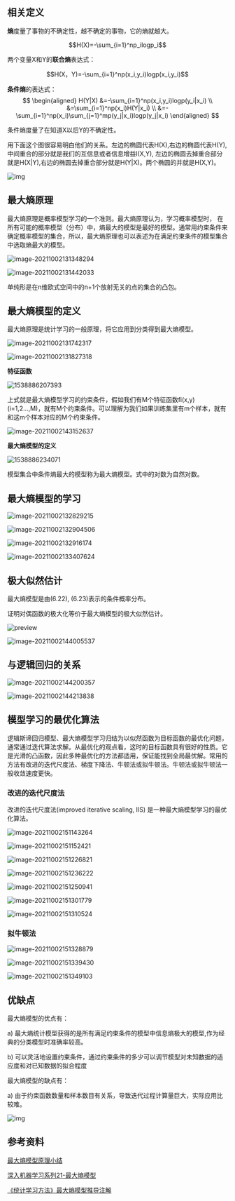 ## 相关定义

**熵**度量了事物的不确定性，越不确定的事物，它的熵就越大。

$$H(X)=-\sum_{i=1}^np_ilogp_i$$

两个变量X和Y的**联合熵**表达式：

$$H(X，Y)=-\sum_{i=1}^np(x_i,y_i)logp(x_i,y_i)$$

**条件熵**的表达式：
$$
\begin{aligned}
H(Y|X)
&=-\sum_{i=1}^np(x_i,y_i)logp(y_i|x_i) \\
&=\sum_{i=1}^np(x_i)H(Y|x_i) \\
&=-\sum_{i=1}^np(x_i)\sum_{j=1}^mp(y_j|x_i)logp(y_j|x_i)
\end{aligned}
$$


条件熵度量了在知道X以后Y的不确定性。

用下面这个图很容易明白他们的关系。左边的椭圆代表H(X),右边的椭圆代表H(Y),中间重合的部分就是我们的互信息或者信息增益I(X,Y), 左边的椭圆去掉重合部分就是H(X|Y),右边的椭圆去掉重合部分就是H(Y|X)。两个椭圆的并就是H(X,Y)。

![img](img/1042406-20161110123427608-582642065.png)

## 最大熵原理

最大熵原理是概率模型学习的一个准则。最大熵原理认为，学习概率模型时， 在所有可能的概率模型（分布）中，熵最大的模型是最好的模型。通常用约束条件来确定概率模型的集合，所以，最大熵原理也可以表述为在满足约束条件的模型集合中选取熵最大的模型。

![image-20211002131348294](img/image-20211002131348294.png)

![image-20211002131442033](img/image-20211002131442033.png)

单纯形是在n维欧式空间中的n+1个放射无关的点的集合的凸包。

## 最大熵模型的定义

最大熵原理是统计学习的一般原理，将它应用到分类得到最大熵模型。

![image-20211002131742317](img/image-20211002131742317.png)

![image-20211002131827318](img/image-20211002131827318.png)

**特征函数**

![1538886207393](img/1538886207393.png)

上式就是最大熵模型学习的约束条件，假如我们有M个特征函数fi(x,y)(i=1,2...,M)，就有M个约束条件。可以理解为我们如果训练集里有m个样本，就有和这m个样本对应的M个约束条件。

![image-20211002143152637](img/image-20211002143152637.png)

**最大熵模型的定义**

![1538886234071](img/1538886234071.png)

模型集合中条件熵最大的模型称为最大熵模型。式中的对数为自然对数。

## 最大熵模型的学习

![image-20211002132829215](img/image-20211002132829215.png)

![image-20211002132904506](img/image-20211002132904506.png)

![image-20211002132916174](img/image-20211002132916174.png)

![image-20211002133407624](img/image-20211002133407624.png)

## 极大似然估计

最大熵模型是由(6.22), (6.23)表示的条件概率分布。

证明对偶函数的极大化等价于最大熵模型的极大似然估计。

![preview](img/v2-39364e9d35cad67dd57b5a1451b8ca69_r.jpg)

![image-20211002144005537](img/image-20211002144005537.png)

## 与逻辑回归的关系

![image-20211002144200357](img/image-20211002144200357.png)

![image-20211002144213838](img/image-20211002144213838.png)

## 模型学习的最优化算法

逻辑斯谛回归模型、最大熵模型学习归结为以似然函数为目标函数的最优化问题，通常通过迭代算法求解。从最优化的观点看，这时的目标函数具有很好的性质。它是光滑的凸函数，因此多种最优化的方法都适用，保证能找到全局最优解。常用的方法有改进的迭代尺度法、梯度下降法、牛顿法或拟牛顿法。牛顿法或拟牛顿法一般收敛速度更快。

### 改进的迭代尺度法

改进的迭代尺度法(improved iterative scaling, IIS) 是一种最大熵模型学习的最优化算法。

![image-20211002151143264](img/image-20211002151143264.png)

![image-20211002151152421](img/image-20211002151152421.png)

![image-20211002151226821](img/image-20211002151226821.png)

![image-20211002151236222](img/image-20211002151236222.png)

![image-20211002151250941](img/image-20211002151250941.png)

![image-20211002151301779](img/image-20211002151301779.png)

![image-20211002151310524](img/image-20211002151310524.png)

### 拟牛顿法

![image-20211002151328879](img/image-20211002151328879.png)

![image-20211002151339430](img/image-20211002151339430.png)

![image-20211002151349103](img/image-20211002151349103.png)



## 优缺点

最大熵模型的优点有：

a) 最大熵统计模型获得的是所有满足约束条件的模型中信息熵极大的模型,作为经典的分类模型时准确率较高。

b) 可以灵活地设置约束条件，通过约束条件的多少可以调节模型对未知数据的适应度和对已知数据的拟合程度

最大熵模型的缺点有：

a) 由于约束函数数量和样本数目有关系，导致迭代过程计算量巨大，实际应用比较难。

![img](img/v2-12f99ced2cf0160a83361c147696352b_hd.jpg)

## 参考资料

[最大熵模型原理小结](https://www.cnblogs.com/pinard/p/6093948.html)

[深入机器学习系列21-最大熵模型](https://zhuanlan.zhihu.com/p/29978153)

[《统计学习方法》最大熵模型推导注解](https://zhuanlan.zhihu.com/p/59519202)


